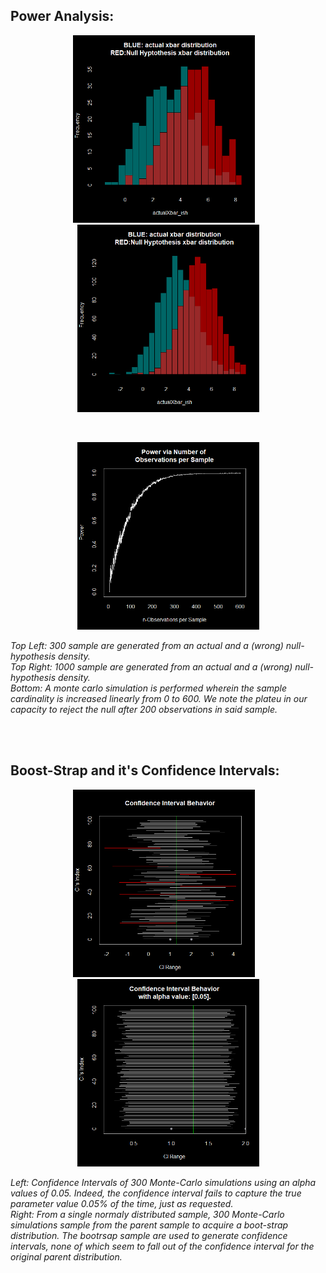 ## Power Analysis:
<p align="center">
  <kbd>
  <img src="https://github.com/SB-27182/R_Statistical_Intuitions/blob/master/PowerAnalysis/imgs/rejectionPower_300Samples.png" width=291 height=300/>
  </kbd>
  &nbsp
    <kbd>
  <img src="https://github.com/SB-27182/R_Statistical_Intuitions/blob/master/PowerAnalysis/imgs/rejectionPower_1000Samples.png" width=291 height=300/>
  </kbd>
  </p>
  &nbsp
  <p align="center">
  <kbd>
  <img src="https://github.com/SB-27182/R_Statistical_Intuitions/blob/master/PowerAnalysis/imgs/PowerAnalysis_1.png" width=291 height=300/>
  </kbd>
  </p>
  
*Top Left: 300 sample are generated from an actual and a (wrong) null-hypothesis density.* <br> *Top Right: 1000 sample are generated from an actual and a (wrong) null-hypothesis density.* <br> *Bottom: A monte carlo simulation is performed wherein the sample cardinality is increased linearly from 0 to 600. We note the plateu in our capacity to reject the null after 200 observations in said sample.*


<br>
<br>


## Boost-Strap and it's Confidence Intervals:
<p align="center">
  <kbd>
  <img src="https://github.com/SB-27182/R_Statistical_Intuitions/blob/master/CIs_Normal_vs_bootStrap/imgs/NormalConfidenceIntervals_alphaOf005.png" width=291 height=300/>
  </kbd>
  &nbsp
    <kbd>
  <img src="https://github.com/SB-27182/R_Statistical_Intuitions/blob/master/CIs_Normal_vs_bootStrap/imgs/BoostStrapCIs_alpha005.png" width=291 height=300/>
  </kbd>
  </p>
  
*Left: Confidence Intervals of 300 Monte-Carlo simulations using an alpha values of 0.05. Indeed, the confidence interval fails to capture the true parameter value 0.05% of the time, just as requested.* <br> *Right: From a single normaly distributed sample, 300 Monte-Carlo simulations sample from the parent sample to acquire a boot-strap distribution. The bootrsap sample are used to generate confidence intervals, none of which seem to fall out of the confidence interval for the original parent distribution.*
